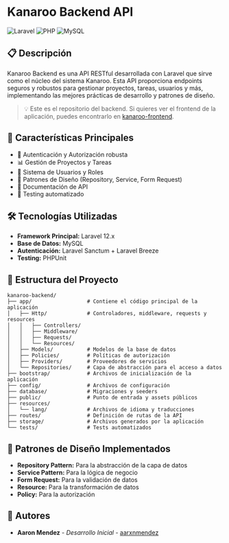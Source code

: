 # Kanaroo Backend API

![Laravel](https://img.shields.io/badge/Laravel-FF2D20?style=for-the-badge&logo=laravel&logoColor=white)
![PHP](https://img.shields.io/badge/PHP-777BB4?style=for-the-badge&logo=php&logoColor=white)
![MySQL](https://img.shields.io/badge/MySQL-00000F?style=for-the-badge&logo=mysql&logoColor=white)

## 📋 Descripción

Kanaroo Backend es una API RESTful desarrollada con Laravel que sirve como el núcleo del sistema Kanaroo. Esta API proporciona endpoints seguros y robustos para gestionar proyectos, tareas, usuarios y más, implementando las mejores prácticas de desarrollo y patrones de diseño.

> 💡 Este es el repositorio del backend. Si quieres ver el frontend de la aplicación, puedes encontrarlo en [kanaroo-frontend](https://github.com/aarxnmendez/kanaroo-frontend).

## 🚀 Características Principales

-   🔐 Autenticación y Autorización robusta
-   📊 Gestión de Proyectos y Tareas
-   👥 Sistema de Usuarios y Roles
-   🔄 Patrones de Diseño (Repository, Service, Form Request)
-   📝 Documentación de API
-   🧪 Testing automatizado

## 🛠 Tecnologías Utilizadas

-   **Framework Principal:** Laravel 12.x
-   **Base de Datos:** MySQL
-   **Autenticación:** Laravel Sanctum + Laravel Breeze
-   **Testing:** PHPUnit

## 📁 Estructura del Proyecto

```
kanaroo-backend/
├── app/                  # Contiene el código principal de la aplicación
│   ├── Http/             # Controladores, middleware, requests y resources
│   │   ├── Controllers/
│   │   ├── Middleware/
│   │   ├── Requests/
│   │   └── Resources/
│   ├── Models/           # Modelos de la base de datos
│   ├── Policies/         # Políticas de autorización
│   ├── Providers/        # Proveedores de servicios
│   └── Repositories/     # Capa de abstracción para el acceso a datos
├── bootstrap/            # Archivos de inicialización de la aplicación
├── config/               # Archivos de configuración
├── database/             # Migraciones y seeders
├── public/               # Punto de entrada y assets públicos
├── resources/
│   └── lang/             # Archivos de idioma y traducciones
├── routes/               # Definición de rutas de la API
├── storage/              # Archivos generados por la aplicación
└── tests/                # Tests automatizados
```

## 📝 Patrones de Diseño Implementados

-   **Repository Pattern:** Para la abstracción de la capa de datos
-   **Service Pattern:** Para la lógica de negocio
-   **Form Request:** Para la validación de datos
-   **Resource:** Para la transformación de datos
-   **Policy:** Para la autorización

## 👥 Autores

-   **Aaron Mendez** - _Desarrollo Inicial_ - [aarxnmendez](https://github.com/aarxnmendez)
